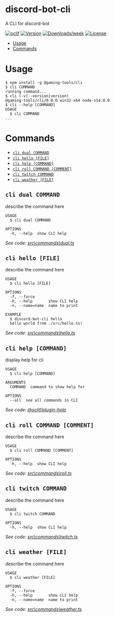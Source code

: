 discord-bot-cli
===============

A CLI for discord-bot

[![oclif](https://img.shields.io/badge/cli-oclif-brightgreen.svg)](https://oclif.io)
[![Version](https://img.shields.io/npm/v/discord-bot-cli.svg)](https://npmjs.org/package/discord-bot-cli)
[![Downloads/week](https://img.shields.io/npm/dw/discord-bot-cli.svg)](https://npmjs.org/package/discord-bot-cli)
[![License](https://img.shields.io/npm/l/discord-bot-cli.svg)](https://github.com/weekywhawha/discord-bot-cli/blob/master/package.json)

<!-- toc -->
* [Usage](#usage)
* [Commands](#commands)
<!-- tocstop -->
# Usage
<!-- usage -->
```sh-session
$ npm install -g @gaming-tools/cli
$ cli COMMAND
running command...
$ cli (-v|--version|version)
@gaming-tools/cli/0.0.0 win32-x64 node-v14.8.0
$ cli --help [COMMAND]
USAGE
  $ cli COMMAND
...
```
<!-- usagestop -->
# Commands
<!-- commands -->
* [`cli dual COMMAND`](#cli-dual-command)
* [`cli hello [FILE]`](#cli-hello-file)
* [`cli help [COMMAND]`](#cli-help-command)
* [`cli roll COMMAND [COMMENT]`](#cli-roll-command-comment)
* [`cli twitch COMMAND`](#cli-twitch-command)
* [`cli weather [FILE]`](#cli-weather-file)

## `cli dual COMMAND`

describe the command here

```
USAGE
  $ cli dual COMMAND

OPTIONS
  -h, --help  show CLI help
```

_See code: [src\commands\dual.ts](https://github.com/weekywhawha/gaming-tools/blob/v0.0.0/src\commands\dual.ts)_

## `cli hello [FILE]`

describe the command here

```
USAGE
  $ cli hello [FILE]

OPTIONS
  -f, --force
  -h, --help       show CLI help
  -n, --name=name  name to print

EXAMPLE
  $ discord-bot-cli hello
  hello world from ./src/hello.ts!
```

_See code: [src\commands\hello.ts](https://github.com/weekywhawha/gaming-tools/blob/v0.0.0/src\commands\hello.ts)_

## `cli help [COMMAND]`

display help for cli

```
USAGE
  $ cli help [COMMAND]

ARGUMENTS
  COMMAND  command to show help for

OPTIONS
  --all  see all commands in CLI
```

_See code: [@oclif/plugin-help](https://github.com/oclif/plugin-help/blob/v3.2.0/src\commands\help.ts)_

## `cli roll COMMAND [COMMENT]`

describe the command here

```
USAGE
  $ cli roll COMMAND [COMMENT]

OPTIONS
  -h, --help  show CLI help
```

_See code: [src\commands\roll.ts](https://github.com/weekywhawha/gaming-tools/blob/v0.0.0/src\commands\roll.ts)_

## `cli twitch COMMAND`

describe the command here

```
USAGE
  $ cli twitch COMMAND

OPTIONS
  -h, --help  show CLI help
```

_See code: [src\commands\twitch.ts](https://github.com/weekywhawha/gaming-tools/blob/v0.0.0/src\commands\twitch.ts)_

## `cli weather [FILE]`

describe the command here

```
USAGE
  $ cli weather [FILE]

OPTIONS
  -f, --force
  -h, --help       show CLI help
  -n, --name=name  name to print
```

_See code: [src\commands\weather.ts](https://github.com/weekywhawha/gaming-tools/blob/v0.0.0/src\commands\weather.ts)_
<!-- commandsstop -->
